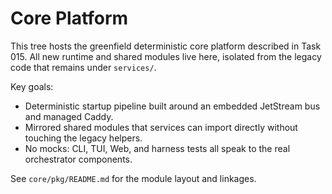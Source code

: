 # Core Platform

This tree hosts the greenfield deterministic core platform described in Task 015. All new runtime and shared modules live here, isolated from the legacy code that remains under `services/`.

Key goals:
- Deterministic startup pipeline built around an embedded JetStream bus and managed Caddy.
- Mirrored shared modules that services can import directly without touching the legacy helpers.
- No mocks: CLI, TUI, Web, and harness tests all speak to the real orchestrator components.

See `core/pkg/README.md` for the module layout and linkages.
